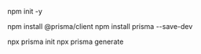 npm init -y

npm install @prisma/client
npm install prisma --save-dev

npx prisma init
npx prisma generate
